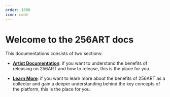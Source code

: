 ```yaml
---
order: 1000
icon: code
---
```


# Welcome to the 256ART docs

This documentations consists of two sections:
- **[Artist Documentation](./artist-documentation)**: if you want to understand the benefits of releasing on 256ART and how to release, this is the place for you.

- **[Learn More](./learn-more/)**: if you want to learn more about the benefits of 256ART as a collector and gain a deeper understanding behind the key concepts of the platform, this is the place for you.